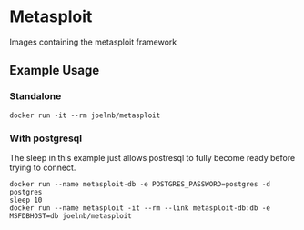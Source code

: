 # Metasploit

Images containing the metasploit framework

## Example Usage

### Standalone

```
docker run -it --rm joelnb/metasploit
```

### With postgresql

The sleep in this example just allows postresql to fully become ready before trying to connect.

```
docker run --name metasploit-db -e POSTGRES_PASSWORD=postgres -d postgres
sleep 10
docker run --name metasploit -it --rm --link metasploit-db:db -e MSFDBHOST=db joelnb/metasploit
```
